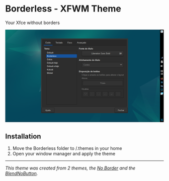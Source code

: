 # Borderless - XFWM Theme

Your Xfce without borders

![alt text](https://github.com/ushioichi/borderless-xfwm-theme/blob/main/borderless.png "Borderless theme")

## Installation

1. Move the Borderless folder to /.themes in your home
2. Open your window manager and apply the theme

---

_This theme was created from 2 themes, the [No Border](https://github.com/furycd001/No_Border-XFWM_Theme) and the [BlendNoButton](https://www.xfce-look.org/p/1260787/)._
